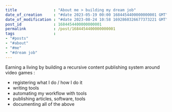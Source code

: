 ```yaml
---
title                : "About me > building my dream job"
date_of_creation     : "#date 2023-05-19 00:00 1684454400000000001 GMT"
date_of_modification : "#date 2023-08-24 10:58 1692860326677373221 GMT"
post_id              : 1684454400000000001
permalink            : /post/1684454400000000001
tags                 : 
- "#posts"
- "#about"
- "#me"
- "#dream job"
---
```


Earning a living by building a recursive content publishing system around video games :

- registering what I do / how I do it
- writing tools
- automating my workflow with tools  
- publishing articles, software, tools
- documenting all of the above

